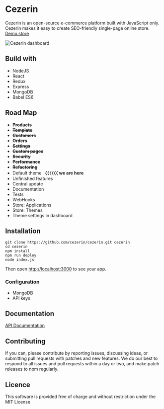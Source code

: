 # Cezerin

Cezerin is an open-source e-commerce platform built with JavaScript only. Cezerin makes it easy to create SEO-friendly single-page online store. [Demo store](https://store.cezerin.com)

![Cezerin dashboard](https://cezerin.com/assets/images/products.png)


## Build with

* NodeJS
* React
* Redux
* Express
* MongoDB
* Babel ES6


## Road Map

* ~~**Products**~~
* ~~**Template**~~
* ~~**Customers**~~
* ~~**Orders**~~
* ~~**Settings**~~
* ~~**Custom pages**~~
* ~~**Security**~~
* ~~**Performance**~~
* ~~**Refactoring**~~
* Default theme **〈〈〈〈〈〈 we are here**
* Unfinished features
* Central update
* Documentation
* Tests
* WebHooks
* Store: Applications
* Store: Themes
* Theme settings in dashboard


## Installation

```shell
git clone https://github.com/cezerin/cezerin.git cezerin
cd cezerin
npm install
npm run deploy
node index.js
```
Then open <http://localhost:3000> to see your app.

### Configuration

- MongoDB
- API keys


## Documentation

[API Documentation](https://doc.cezerin.com)


## Contributing

If you can, please contribute by reporting issues, discussing ideas, or submitting pull requests with patches and new features. We do our best to respond to all issues and pull requests within a day or two, and make patch releases to npm regularly.


## Licence

This software is provided free of charge and without restriction under the MIT License
